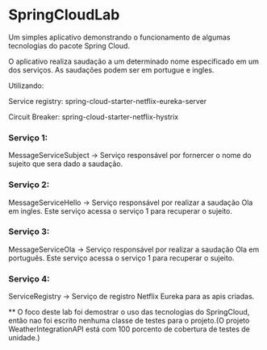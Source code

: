 # SpringCloudLab

Um simples aplicativo demonstrando o funcionamento de algumas tecnologias do pacote Spring Cloud.

O aplicativo realiza saudação a um determinado nome especificado em um dos serviços. As saudações podem ser em portugue e ingles.

Utilizando:

Service registry: spring-cloud-starter-netflix-eureka-server

Circuit Breaker:  spring-cloud-starter-netflix-hystrix


### Serviço 1: 
MessageServiceSubject -> Serviço responsável por fornercer o nome do sujeito que sera dado a saudação.

### Serviço 2: 
MessageServiceHello -> Serviço responsável por realizar a saudação Ola em ingles. Este serviço acessa o serviço 1 para recuperar o sujeito.

### Serviço 3:
MessageServiceOla -> Serviço responsável por realizar a saudação Ola em português. Este serviço acessa o serviço 1 para recuperar o sujeito.

### Serviço 4:
ServiceRegistry -> Serviço de registro Netflix Eureka para as apis criadas.

** O foco deste lab foi demostrar o uso das tecnologias do SpringCloud, então nao foi escrito nenhuma classe de testes para o projeto.(O projeto WeatherIntegrationAPI está com 100 porcento de cobertura de testes de unidade.)
